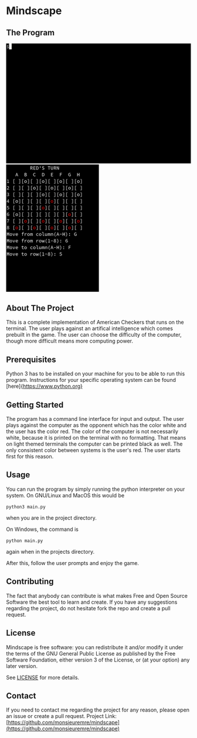 # Mindscape

## The Program

![gif](https://raw.githubusercontent.com/monsieuremre/mindscape/main/media/checkers.gif) ![photo](https://raw.githubusercontent.com/monsieuremre/mindscape/main/media/pic.png)

## About The Project

This is a complete implementation of American Checkers that runs on the terminal. The user plays against an artifical intelligence which comes prebuilt in the game. The user can choose the difficulty of the computer, though more difficult means more computing power.

## Prerequisites

Python 3 has to be installed on your machine for you to be able to run this program. Instructions for your specific operating system can be found [here]{https://www.python.org}

## Getting Started

The program has a command line interface for input and output. The user plays against the computer as the opponent which has the color white and the user has the color red. The color of the computer is not necessarily white, because it is printed on the terminal with no formatting. That means on light themed terminals the computer can be printed black as well. The only consistent color between systems is the user's red. The user starts first for this reason.

## Usage

You can run the program by simply running the python interpreter on your system. On GNU/Linux and MacOS this would be
```
python3 main.py
```
when you are in the project directory.

On Windows, the command is
```
python main.py
```
again when in the projects directory.

After this, follow the user prompts and enjoy the game.

## Contributing

The fact that anybody can contribute is what makes Free and Open Source Software the best tool to learn and create.
If you have any suggestions regarding the project, do not hesitate fork the repo and create a pull request.

## License

Mindscape is free software: you can redistribute it and/or modify it under the terms of the GNU General Public License as published by the Free Software Foundation, either version 3 of the License, or (at your option) any later version. 

See [LICENSE](LICENSE) for more details.

## Contact

If you need to contact me regarding the project for any reason, please open an issue or create a pull request.
Project Link: [https://github.com/monsieuremre/mindscape](https://github.com/monsieuremre/mindscape)
